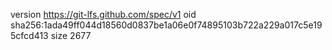 version https://git-lfs.github.com/spec/v1
oid sha256:1ada49ff044d18560d0837be1a06e0f74895103b722a229a017c5e195cfcd413
size 2677

